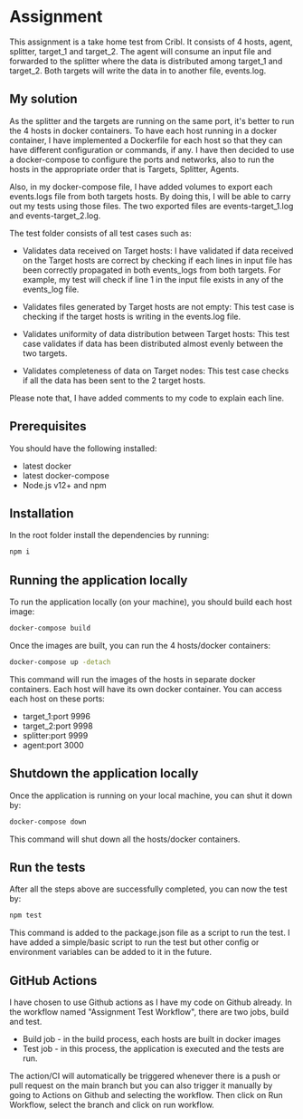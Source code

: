 # Assignment

This assignment is a take home test from Cribl. It consists of 4 hosts, agent, splitter, target_1 and target_2.
The agent will consume an input file and forwarded to the splitter where the data is distributed among target_1 and target_2.
Both targets will write the data in to another file, events.log.

## My solution
As the splitter and the targets are running on the same port, it's better to run the 4 hosts in docker containers. 
To have each host running in a docker container, I have implemented a Dockerfile for each host so that they can have different configuration or commands, if any. I have then decided to use a docker-compose to configure the ports and networks, also to run the hosts in the appropriate order that is Targets, Splitter, Agents.

Also, in my docker-compose file, I have added volumes to export each events.logs file from both targets hosts. By doing this, I will be able to carry out my tests using those files. The two exported files are events-target_1.log and events-target_2.log. 

The test folder consists of all test cases such as:
* Validates data received on Target hosts: I have validated if data received on the Target hosts are correct by checking if each lines in input file has been correctly propagated in both events_logs from both targets. For example, my test will check if line 1 in the input file exists in any of the events_log file.

* Validates files generated by Target hosts are not empty: This test case is checking if the target hosts is writing in the events.log file.

* Validates uniformity of data distribution between Target hosts: This test case validates if data has been distributed almost evenly between the two targets.

* Validates completeness of data on Target nodes: This test case checks if all the data has been sent to the 2 target hosts.

Please note that, I have added comments to my code to explain each line.

## Prerequisites
You should have the following installed:
* latest docker
* latest docker-compose
* Node.js v12+ and npm

## Installation

In the root folder install the dependencies by running:

```bash
npm i
```

## Running the application locally 
To run the application locally (on your machine), you should build each host image:

```bash
docker-compose build
```
Once the images are built, you can run the 4 hosts/docker containers:

```bash
docker-compose up -detach
```
This command will run the images of the hosts in separate docker containers. Each host will have its own docker container. 
You can access each host on these ports:
* target_1:port 9996
* target_2:port 9998
* splitter:port 9999
* agent:port 3000

## Shutdown the application locally
Once the application is running on your local machine, you can shut it down by:

```bash
docker-compose down
```
This command will shut down all the hosts/docker containers.

## Run the tests
After all the steps above are successfully completed, you can now the test by:

```bash
npm test
```

This command is added to the package.json file as a script to run the test. I have added a simple/basic script to run the test but other config or environment variables can be added to it in the future.

## GitHub Actions
I have chosen to use Github actions as I have my code on Github already. 
In the workflow named "Assignment Test Workflow", there are two jobs, build and test.
* Build job - in the build process, each hosts are built in docker images
* Test job - in this process, the application is executed and the tests are run.

The action/CI will automatically be triggered whenever there is a push or pull request on the main branch but you can also trigger it manually by going to Actions on Github and selecting the workflow. Then click on Run Workflow, select the branch and click on run workflow.